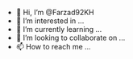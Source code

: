 - 👋 Hi, I’m @Farzad92KH
- 👀 I’m interested in ...
- 🌱 I’m currently learning ...
- 💞️ I’m looking to collaborate on ...
- 📫 How to reach me ...

<!---
Farzad92KH/Farzad92KH is a ✨ special ✨ repository because its `README.md` (this file) appears on your GitHub profile.
You can click the Preview link to take a look at your changes.
--->
